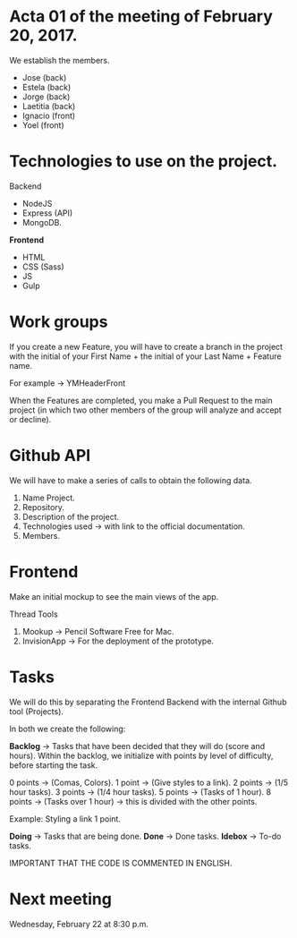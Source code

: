# Acta 01 of the meeting of February 20, 2017. 

We establish the members.

+ Jose (back)
+ Estela (back)
+ Jorge (back)
+ Laetitia (back)
+ Ignacio (front)
+ Yoel (front)

# Technologies to use on the project.

Backend

+ NodeJS
+ Express (API)
+ MongoDB.

__Frontend__
+ HTML
+ CSS (Sass)
+ JS
+ Gulp

# Work groups

If you create a new Feature, you will have to create a branch in the project with the initial of your First Name + the initial of your Last Name + Feature name.

For example -> YMHeaderFront

When the Features are completed, you make a Pull Request to the main project (in which two other members of the group will analyze and accept or decline).

# Github API

We will have to make a series of calls to obtain the following data.

1. Name Project.
2. Repository.
3. Description of the project.
4. Technologies used -> with link to the official documentation.
5. Members.

# Frontend

Make an initial mockup to see the main views of the app.

Thread Tools

1. Mookup -> Pencil Software Free for Mac.
2. InvisionApp -> For the deployment of the prototype.

# Tasks

We will do this by separating the Frontend Backend with the internal Github tool (Projects).

In both we create the following:

__Backlog__ -> Tasks that have been decided that they will do (score and hours).
Within the backlog, we initialize with points by level of difficulty, before starting the task.

0 points -> (Comas, Colors).
1 point -> (Give styles to a link).
2 points -> (1/5 hour tasks).
3 points -> (1/4 hour tasks).
5 points -> (Tasks of 1 hour).
8 points -> (Tasks over 1 hour) -> this is divided with the other points.

Example: Styling a link 1 point.

__Doing__ -> Tasks that are being done.
__Done__ -> Done tasks.
__Idebox__ -> To-do tasks.

IMPORTANT THAT THE CODE IS COMMENTED IN ENGLISH.

# Next meeting

Wednesday, February 22 at 8:30 p.m.
